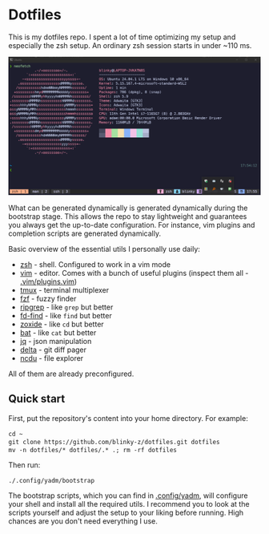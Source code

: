# Dotfiles

This is my dotfiles repo.
I spent a lot of time optimizing my setup and especially the zsh setup.
An ordinary zsh session starts in under ~110 ms.

![Terminal & Shell Preview](assets/terminal-preview.png)

What can be generated dynamically is generated dynamically during the bootstrap stage. This allows the repo to stay lightweight and guarantees you always get the up-to-date configuration. For instance, vim plugins and completion scripts are generated dynamically.

Basic overview of the essential utils I personally use daily:
- [zsh](https://www.zsh.org/) - shell. Configured to work in a vim mode
- [vim](https://www.vim.org/) - editor. Comes with a bunch of useful plugins (inspect them all - [.vim/plugins.vim](../.vim/plugins.vim))
- [tmux](https://github.com/tmux/tmux) - terminal multiplexer
- [fzf](https://github.com/junegunn/fzf) - fuzzy finder
- [ripgrep](https://github.com/BurntSushi/ripgrep) - like `grep` but better
- [fd-find](https://github.com/sharkdp/fd) - like `find` but better
- [zoxide](https://github.com/ajeetdsouza/zoxide) - like `cd` but better
- [bat](https://github.com/sharkdp/bat) - like `cat` but better
- [jq](https://github.com/jqlang/jq) - json manipulation
- [delta](https://github.com/dandavison/delta) - git diff pager
- [ncdu](https://dev.yorhel.nl/ncdu) - file explorer

All of them are already preconfigured.

## Quick start

First, put the repository's content into your home directory. For example:
```shell
cd ~
git clone https://github.com/blinky-z/dotfiles.git dotfiles
mv -n dotfiles/* dotfiles/.* .; rm -rf dotfiles
```

Then run:
```shell
./.config/yadm/bootstrap
```

The bootstrap scripts, which you can find in [.config/yadm](../.config/yadm), will configure your shell and install all the required utils. I recommend you to look at the scripts yourself and adjust the setup to your liking before running. High chances are you don't need everything I use.

